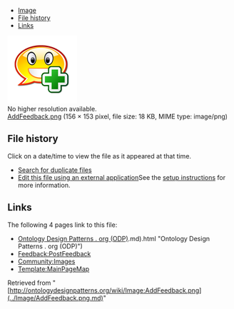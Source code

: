 * [Image](../Image/AddFeedback.png.md#file)
* [File history](../Image/AddFeedback.png.md#filehistory)
* [Links](../Image/AddFeedback.png.md#filelinks)

[![Image:AddFeedback.png](../images/4/41/AddFeedback.png)](../images/4/41/AddFeedback.png)  
No higher resolution available.  
[AddFeedback.png](../images/4/41/AddFeedback.png)‎ (156 × 153 pixel, file size: 18 KB, MIME type: image/png)

## File history

Click on a date/time to view the file as it appeared at that time.



  
* [Search for duplicate files](http://ontologydesignpatterns.org/wiki/Special:FileDuplicateSearch/AddFeedback.png "Special:FileDuplicateSearch/AddFeedback.png")
* [Edit this file using an external application](http://ontologydesignpatterns.org/wiki/index.php?title=Image:AddFeedback.png&action=edit&externaledit=true&mode=file "Image:AddFeedback.png")See the [setup instructions](http://www.mediawiki.org/wiki/Manual:External_editors "http://www.mediawiki.org/wiki/Manual:External_editors") for more information.

## Links



The following 4 pages link to this file:


* [Ontology Design Patterns . org (ODP)](../Ontology_Design_Patterns_._org_(ODP).md).md).html "Ontology Design Patterns . org (ODP)")
* [Feedback:PostFeedback](../Feedback/PostFeedback.md "Feedback:PostFeedback")
* [Community:Images](../Community/Images.md "Community:Images")
* [Template:MainPageMap](../Template/MainPageMap.md "Template:MainPageMap")


Retrieved from "[http://ontologydesignpatterns.org/wiki/Image:AddFeedback.png](../Image/AddFeedback.png.md)"